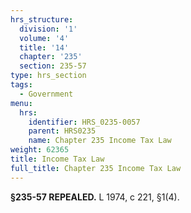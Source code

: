 ```yaml
---
hrs_structure:
  division: '1'
  volume: '4'
  title: '14'
  chapter: '235'
  section: 235-57
type: hrs_section
tags:
  - Government
menu:
  hrs:
    identifier: HRS_0235-0057
    parent: HRS0235
    name: Chapter 235 Income Tax Law
weight: 62365
title: Income Tax Law
full_title: Chapter 235 Income Tax Law
---
```

**§235-57 REPEALED.** L 1974, c 221, §1(4).
